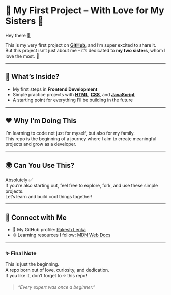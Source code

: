 # 🌟 My First Project – With Love for My Sisters 🌟

Hey there 👋,  

This is my very first project on **[GitHub](https://github.com/)**, and I’m super excited to share it.  
But this project isn’t just about me – it’s dedicated to **my two sisters**, whom I love the most. 💙  

---

## 🚀 What’s Inside?
- My first steps in **Frontend Development**  
- Simple practice projects with **[HTML](https://developer.mozilla.org/en-US/docs/Web/HTML)**, **[CSS](https://developer.mozilla.org/en-US/docs/Web/CSS)**, and **[JavaScript](https://developer.mozilla.org/en-US/docs/Web/JavaScript)**  
- A starting point for everything I’ll be building in the future  

---

## ❤️ Why I’m Doing This
I’m learning to code not just for myself, but also for my family.  
This repo is the beginning of a journey where I aim to create meaningful projects and grow as a developer.  

---

## 🌍 Can You Use This?
Absolutely ✅  
If you’re also starting out, feel free to explore, fork, and use these simple projects.  
Let’s learn and build cool things together!  

---

## 🔗 Connect with Me
- 📂 My GitHub profile: [Rakesh Lenka](https://github.com/USERNAME)  
- 🌐 Learning resources I follow: [MDN Web Docs](https://developer.mozilla.org/)  

---

### ✨ Final Note
This is just the beginning.  
A repo born out of love, curiosity, and dedication.  
If you like it, don’t forget to ⭐ this repo!  

> *“Every expert was once a beginner.”*
